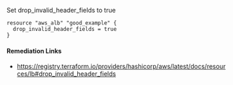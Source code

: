 
Set drop_invalid_header_fields to true

```hcl
resource "aws_alb" "good_example" {
  drop_invalid_header_fields = true
}
```

#### Remediation Links
 - https://registry.terraform.io/providers/hashicorp/aws/latest/docs/resources/lb#drop_invalid_header_fields

